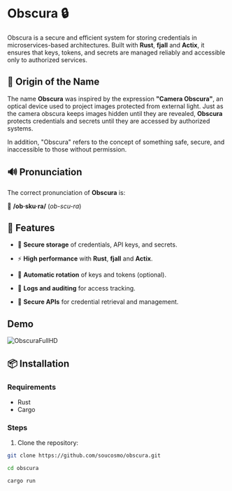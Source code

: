 # Obscura 🔒

Obscura is a secure and efficient system for storing credentials in microservices-based architectures. Built with **Rust**, **fjall** and **Actix**, it ensures that keys, tokens, and secrets are managed reliably and accessible only to authorized services.

## 📖 Origin of the Name

The name **Obscura** was inspired by the expression **"Camera Obscura"**, an optical device used to project images protected from external light. Just as the camera obscura keeps images hidden until they are revealed, **Obscura** protects credentials and secrets until they are accessed by authorized systems.

In addition, "Obscura" refers to the concept of something safe, secure, and inaccessible to those without permission.

## 🔊 Pronunciation

The correct pronunciation of **Obscura** is:

📢 **/ob·sku·ra/** (*ob-scu-ra*)

## 🚀 Features

- 🔐 **Secure storage** of credentials, API keys, and secrets.

- ⚡ **High performance** with **Rust**, **fjall** and **Actix**.

- 🔄 **Automatic rotation** of keys and tokens (optional).

- 📜 **Logs and auditing** for access tracking.

- 📡 **Secure APIs** for credential retrieval and management.

## Demo
![ObscuraFullHD](https://github.com/user-attachments/assets/54392804-fcbe-43f8-9570-2256690877e1)



## 📦 Installation

### Requirements
- Rust
- Cargo

### Steps

1. Clone the repository:

```sh
git clone https://github.com/soucosmo/obscura.git

cd obscura

cargo run
